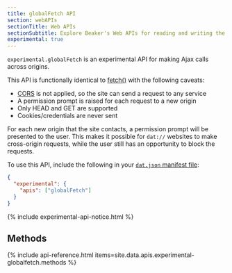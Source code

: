 ```yaml
---
title: globalFetch API
section: webAPIs
sectionTitle: Web APIs
sectionSubtitle: Explore Beaker's Web APIs for reading and writing the peer-to-peer filesystem
experimental: true
---
```


`experimental.globalFetch` is an experimental API for making Ajax calls across origins.

This API is functionally identical to [fetch()](https://developer.mozilla.org/en-US/docs/Web/API/Fetch_API) with the following caveats:

 - [CORS](https://developer.mozilla.org/en-US/docs/Web/HTTP/CORS) is not applied, so the site can send a request to any service
 - A permission prompt is raised for each request to a new origin
 - Only HEAD and GET are supported
 - Cookies/credentials are never sent

For each new origin that the site contacts, a permission prompt will be presented to the user. This makes it possible for `dat://` websites to make cross-origin requests, while the user still has an opportunity to block the requests.

To use this API, include the following in your <a href="/docs/apis/manifest"><code>dat.json</code> manifest file</a>:

```json
{
  "experimental": {
    "apis": ["globalFetch"]
  }
}
```

{% include experimental-api-notice.html %}

## Methods

{% include api-reference.html items=site.data.apis.experimental-globalfetch.methods %}
